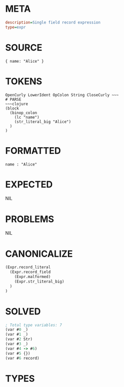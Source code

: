 # META
~~~ini
description=Single field record expression
type=expr
~~~
# SOURCE
~~~roc
{ name: "Alice" }
~~~
# TOKENS
~~~text
OpenCurly LowerIdent OpColon String CloseCurly ~~~
# PARSE
~~~clojure
(block
  (binop_colon
    (lc "name")
    (str_literal_big "Alice")
  )
)
~~~
# FORMATTED
~~~roc
name : "Alice"
~~~
# EXPECTED
NIL
# PROBLEMS
NIL
# CANONICALIZE
~~~clojure
(Expr.record_literal
  (Expr.record_field
    (Expr.malformed)
    (Expr.str_literal_big)
  )
)
~~~
# SOLVED
~~~clojure
; Total type variables: 7
(var #0 _)
(var #1 _)
(var #2 Str)
(var #3 _)
(var #4 -> #6)
(var #5 {})
(var #6 record)
~~~
# TYPES
~~~roc
~~~
